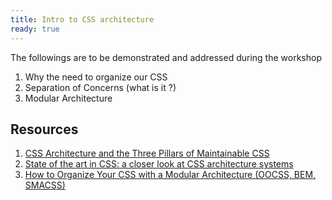 ```yaml
---
title: Intro to CSS architecture
ready: true
---
```


The followings are to be demonstrated and addressed during the workshop

1. Why the need to organize our CSS
2. Separation of Concerns (what is it ?)
3. Modular Architecture

## Resources

1. [CSS Architecture and the Three Pillars of Maintainable CSS](https://www.sitepoint.com/css-architecture-and-the-three-pillars-of-maintainable-css/)
2. [State of the art in CSS: a closer look at CSS architecture systems](https://medium.com/openmindonline/state-of-the-art-in-css-a-closer-look-at-css-architecture-systems-544339a6c625)
3. [How to Organize Your CSS with a Modular Architecture (OOCSS, BEM, SMACSS)](https://snipcart.com/blog/organize-css-modular-architecture)
